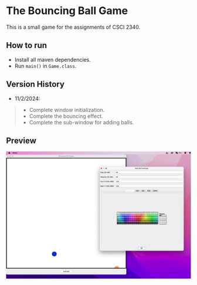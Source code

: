 # The Bouncing Ball Game
This is a small game for the assignments of CSCI 2340.

## How to run
* Install all maven dependencies.
* Run `main()` in `Game.class`.

## Version History
* 11/2/2024: 

>- Complete window initialization.
>- Complete the bouncing effect.
>- Complete the sub-window for adding balls.

## Preview
<img src="./docs/pics/preview.png" alt="Preview of the Bouncing Ball Game">